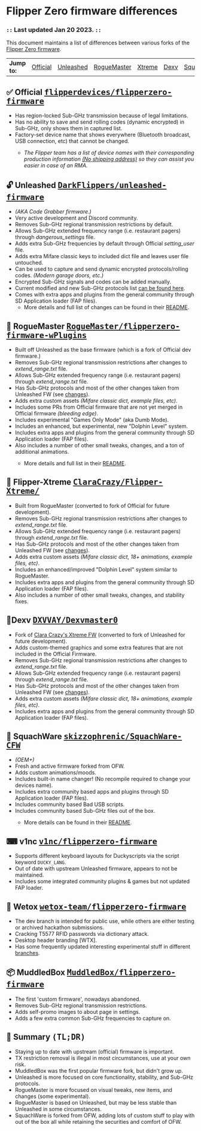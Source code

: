 <h1>Flipper Zero firmware differences</h1>
<h3>
    <code>::</code> Last updated Jan 20 2023. <code>::</code>
</h3>
<p>
    This document maintains a list of differences between various forks of the
    <a href="#official">Flipper Zero firmware</a>.
</p>
<table>
    <tr>
        <td>
            <strong>Jump to:</strong>
        </td>
        <td><a href="#official">Official</a></td>
        <td><a href="#unleashed">Unleashed</a></td>
        <td><a href="#plugins">RogueMaster</a></td>
        <td><a href="#Xtreme">Xtreme</a></td>
        <td><a href="#Dexv">Dexv</a></td>
        <td><a href="#SquachWare">SquachWare</a></td>
        <td><a href="#v1nc">v1nc</a></td>
        <td><a href="#wetox">Wetox</a></td>
        <td><a href="#muddledbox">MuddledBox</a></td>
        <td><a href="#summary">Summary (TL;DR)</a></td>
    </tr>
</table>
<h2 id="official">
    ✅ Official
    <kbd>
        <a href="https://github.com/flipperdevices/flipperzero-firmware">flipperdevices/flipperzero-firmware</a>
    </kbd>
</h2>
<ul>
    <li>Has region-locked Sub-GHz transmission because of legal limitations.</li>
    <li>Has no ability to save and send rolling codes (dynamic encrypted) in Sub-GHz, only shows them in captured list.
    </li>
    <li>Factory-set device name that shows everywhere (Bluetooth broadcast, USB connection, etc) that cannot be changed.
    </li>
    <ul>
        <li><em>The Flipper team has a list of device names with their corresponding production information <a
                    href="https://discord.com/channels/740930220399525928/765282833744265246/971881286543224852">(No
                    shipping address)</a> so they can assist you easier in case of an RMA.</em></li>
    </ul>
</ul>
<h2 id="unleashed">
    🔓 Unleashed
    <kbd>
        <a href="https://github.com/DarkFlippers/unleashed-firmware">DarkFlippers/unleashed-firmware</a>
    </kbd>
</h2>
<ul>
    <li><em>(AKA Code Grabber firmware.)</em></li>
    <li>Very active development and Discord community.</li>
    <li>Removes Sub-GHz regional transmission restrictions by default.</li>
    <li>Allows Sub-GHz extended frequency range (i.e. restaurant pagers) through <em>dangerous_settings</em> file.</li>
    <li>Adds extra Sub-GHz frequencies by default through Official <em>setting_user</em> file.</li>
    <li>Adds extra Mifare classic keys to included dict file and leaves user file untouched.</li>
    <li>Can be used to capture and send dynamic encrypted protocols/rolling codes. <em>(Modern garage doors, etc.)</em>
    </li>
    <li>Encrypted Sub-GHz signals and codes can be added manually.</li>
    <li>Current modified and new Sub-GHz protocols list <a
            href="https://github.com/DarkFlippers/unleashed-firmware#current-modified-and-new-subghz-protocols-list">can
            be found here</a>.</li>
    <li>Comes with extra apps and plugins from the general community through SD Application loader (FAP files).
        <ul>
            <li>More details and full list of changes can be found in their <a
                    href="https://github.com/DarkFlippers/unleashed-firmware#readme">README</a>.</li>
        </ul>
</ul>
<h2 id="plugins">
    💫 RogueMaster
    <kbd>
        <a
            href="https://github.com/RogueMaster/flipperzero-firmware-wPlugins">RogueMaster/flipperzero-firmware-wPlugins</a>
    </kbd>
</h2>
<ul>
    <li>Built off Unleashed as the base firmware (which is a fork of Official dev firmware.)</li>
    <li>Removes Sub-GHz regional transmission restrictions after changes to <em>extend_range.txt</em> file.</li>
    <li>Allows Sub-GHz extended frequency range (i.e. restaurant pagers) through <em>extend_range.txt</em> file.</li>
    <li>Has Sub-GHz protocols and most of the other changes taken from Unleashed FW (see <a href="#unleashed">changes</a>).</li>
    <li>Adds extra custom assets <em>(Mifare classic dict, example files, etc)</em>.</li>
    <li>Includes some PRs from Official firmware that are not yet merged in Official firmware <em>(bleeding edge)</em>.
    </li>
    <li>Includes experimental "Games Only Mode" (aka Dumb Mode).</li>
    <li>Includes an enhanced, but experimental, new "Dolphin Level" system.</li>
    <li>Includes extra apps and plugins from the general community through SD Application loader (FAP files).</li>
    <li>Also includes a number of other small tweaks, changes, and a ton of additional animations.</li>
    <ul>
        <li>More details and full list in their <a
                href="https://github.com/RogueMaster/flipperzero-firmware-wPlugins#readme">README</a>.</li>
    </ul>
</ul>
<h2 id="Xtreme">
    💋 Flipper-Xtreme
    <kbd>
        <a href="https://github.com/ClaraCrazy/Flipper-Xtreme/">ClaraCrazy/Flipper-Xtreme/</a>
    </kbd>
</h2>
<ul>
    <li>Built from RogueMaster (converted to fork of Official for future development).</li>
    <li>Removes Sub-GHz regional transmission restrictions after changes to <em>extend_range.txt</em> file.</li>
    <li>Allows Sub-GHz extended frequency range (i.e. restaurant pagers) through <em>extend_range.txt</em> file.</li>
    <li>Has Sub-GHz protocols and most of the other changes taken from Unleashed FW (see <a href="#unleashed">changes</a>).</li>
    <li>Adds extra custom assets <em>(Mifare classic dict, 18+ animations, example files, etc)</em>.</li>
    <li>Includes an enhanced/improved "Dolphin Level" system similar to RogueMaster.</li>
    <li>Includes extra apps and plugins from the general community through SD Application loader (FAP files).</li>
    <li>Also includes a number of other small tweaks, changes, and stability fixes.</li>
</ul>
<h2 id="Dexv">
    💎Dexv
    <kbd>
        <a href="https://github.com/DXVVAY/Dexvmaster0">DXVVAY/Dexvmaster0</a>
    </kbd>
</h2>
<ul>
    <li>Fork of <a href="#Xtreme">Clara Crazy's Xtreme FW</a> (converted to fork of Unleashed for future development).</li>
    <li>Adds custom-themed graphics and some extra features that are not included in the Official Firmware.</li>
    <li>Removes Sub-GHz regional transmission restrictions after changes to <em>extend_range.txt</em> file.</li>
    <li>Allows Sub-GHz extended frequency range (i.e. restaurant pagers) through <em>extend_range.txt</em> file.</li>
    <li>Has Sub-GHz protocols and most of the other changes taken from Unleashed FW (see <a href="#unleashed">changes</a>).</li>
    <li>Adds extra custom assets <em>(Mifare classic dict, 18+ animations, example files, etc)</em>.</li>
    <li>Includes extra apps and plugins from the general community through SD Application loader (FAP files).</li>
</ul>
<h2 id="SquachWare">
    🌲 SquachWare
    <kbd>
        <a href="https://github.com/skizzophrenic/SquachWare-CFW">skizzophrenic/SquachWare-CFW</a>
    </kbd>
</h2>
<ul>
    <li><em>(OEM+)</em></li>
    <li>Fresh and active firmware forked from OFW.</li>
    <li>Adds custom animations/moods.</li>
    <li>Includes built-in name changer! (No recompile required to change your devices name).</li>
    <li>Includes extra community based apps and plugins through SD Application loader (FAP files).</li>
    <li>Includes community based Bad USB scripts.</li>
    <li>Includes community based Sub-GHz files out of the box.</li>
            <ul>
            <li>More details can be found in their <a
                    href="https://github.com/skizzophrenic/SquachWare-CFW">README</a>.</li>
        </ul>
</ul>
<h2 id="v1nc">
    ⌨ v1nc
    <kbd>
        <a href="https://github.com/v1nc/flipperzero-firmware">v1nc/flipperzero-firmware</a>
    </kbd>
</h2>
<ul>
    <li>Supports different keyboard layouts for Duckyscripts via the script keyword <code>DUCKY_LANG</code>.</li>
    <li>Out of date with upstream Unleashed firmware, appears to not be maintained.</li>
    <li>Includes some integrated community plugins & games but not updated FAP loader.</li>
</ul>
<h2 id="wetox">
    🎩 Wetox
    <kbd>
        <a href="https://github.com/wetox-team/flipperzero-firmware">wetox-team/flipperzero-firmware</a>
    </kbd>
</h2>
<ul>
    <li>The dev branch is intended for public use, while others are either testing or archived hackathon submissions.
    </li>
    <li>Cracking T5577 RFID passwords via dictionary attack.</li>
    <li>Desktop header branding [WTX].</li>
    <li>Has some frequently updated interesting experimental stuff in different <a
            href="https://github.com/wetox-team/flipperzero-firmware/branches">branches</a>.</li>
</ul>
<h2 id="muddledbox">
    📦 MuddledBox
    <kbd>
        <a href="https://github.com/MuddledBox/flipperzero-firmware">MuddledBox/flipperzero-firmware</a>
    </kbd>
</h2>
<ul>
    <li>The first 'custom firmware', nowadays abandoned.</li>
    <li>Removes Sub-GHz regional transmission restrictions.</li>
    <li>Adds self-promo images to about page in settings.</li>
    <li>Adds a few extra common Sub-GHz frequencies to capture on.</li>
</ul>
<h2 id="summary">
    📝 Summary
    <kbd>(TL;DR)</kbd>
</h2>
<ul>
    <li>Staying up to date with upstream (official) firmware is important.</li>
    <li>TX restriction removal is illegal in most circumstances, use at your own risk.</li>
    <li>MuddledBox was the first popular firmware fork, but didn't grow up.</li>
    <li>Unleashed is more focused on core functionality, stability, and Sub-GHz protocols.</li>
    <li>RogueMaster is more focused on visual tweaks, new items, and changes (some experimental).</li>
    <li>RogueMaster is based on Unleashed, but may be less stable than Unleashed in some circumstances.</li>
    <li>SquachWare is forked from OFW, adding lots of custom stuff to play with out of the box all while retaining the securities and comfort of OFW.</li>
</ul>
